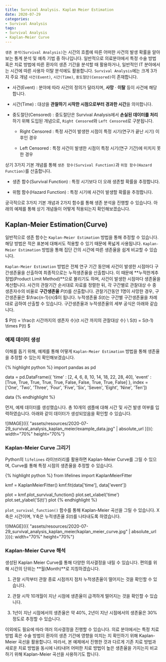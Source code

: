 ```yaml
---
title: Survival Analysis. Kaplan Meier Estimation
date: 2020-07-29
categories:
- Survival Analysis
tags:
- Survival Analysis
- Kaplan-Meier Curve
---
```


`생존 분석(Survival Analysis)`는 시간의 흐름에 따른 어떠한 사건의 발생 확률을 알아보는 통계 분석 및 예측 기법 중 하나입니다. 일반적으로 의료분야에서 특정 수술 방법 혹은 치료 방법에 따른 환자의 생존 기간을 분석할 때 활용하거나, 일반적인 IT 분야에서는 시간에 따른 사용자 이탈 분석에도 활용합니다. `Survival Analysis`에는 크게 3가지 주요 개념 `사건(Event)`, `시간(Time)`, `중도절단(Censored)`이 존재합니다. 

* 사건(Event) : 분야에 따라 사건의 정의가 달라지며, **사망** $\cdot$ **이탈** 등이 사건에 해당합니다.

* 시간(Time) : 대상을 **관찰하기 시작한 시점으로부터 경과한 시간**을 의미합니다.

* 중도절단(Censored) : 중도절단은 Survival Analysis에서 **손실된 데이터를 처리**하기 위해 도입된 개념으로,   `Right Censored`와 `Left Censored`로 구분됩니다.
    * Right Censored : 특정 사건이 발생한 시점이 특정 시기(연구가 끝난 시기) 이후인 경우

    * Left Censored : 특정 사건이 발생한 시점이 특정 시기(연구 기간)에 미치지 못한 경우
    
상기 3가지 기본 개념를 통해 `생존 함수(Survival Function)`과 `위험 함수(Hazard Function)`를 산출합니다. 
* 생존 함수(Survival Function) : 특정 시기보다 더 오래 생존할 확률을 추정합니다.

* 위험 함수(Hazard Function) : 특정 시기에 사건이 발생할 확률을 추정합니다.

궁극적으로 3가지 기본 개념과 2가지 함수를 통해 생존 분석을 진행할 수 있습니다. 아래의 예제를 통해 상기 개념들이 어떻게 적용되는지 확인해보겠습니다.

## Kaplan-Meier Estimation(Curve)

일반적으로 생존 함수는 `Kaplan-Meier Estimation` 방법을 통해 추정할 수 있습니다. 해당 방법은 적은 표본에 대해서도 적용할 수 있기 때문에 폭넓게 사용됩니다. `Kaplan-Meier Estimation` 방법을 통해 집단 간의 시간에 따른 생존율을 쉽게 비교할 수 있습니다.


`Kaplan-Meier Estimation` 방법은 전체 연구 기간 동안에 사건이 발생한 시점마다 구간생존율을 산출하여 최종적으로는 누적생존율을 산출합니다. 이 때문에 **누적한계추정법(Product Limit Method)**으로 불리기도 하며, 사건이 발생한 시점마다 생존율을 계산합니다. 사건의 관찰기간 순서대로 자료를 정렬한 뒤, 각 구간별로 관찰대상 수 중 생존자수의 비율로 **구간생존율** $P(t)$를 산출합니다. 관찰기간동안 1명이 사망한 경우, 구간생존율은 $\frac{n-1}{n}$이 됩니다. 누적생존율 $S(t)$는 구간별 구간생존율을 차례대로 곱하여 산출할 수 있습니다. 구간생존율과 누적생존율의 세부 공식은 아래와 같습니다.

$ P(t) = \frac{t 시간까지의 생존자 수}{t 시간 까지의 관찰대상 수} \\ S(t) = S(t-1) \times P(t) $

### 예제 데이터 생성
이해를 돕기 위해, 예제를 통해 어떻게 `Kaplan-Meier Estimation` 방법을 통해 생존율을 추정할 수 있는지 확인해보겠습니다.

{% highlight python %}
import pandas as pd

data = pd.DataFrame({
    'time' : [2, 4, 6, 8, 10, 14, 18, 22, 28, 40],
    'event' : [True, True, True, True, True, False, False, True, True, False]
}, index = ['One', 'Two', 'Three', 'Four', 'Five', 'Six', 'Seven', 'Eight', 'Nine', 'Ten'])

data
{% endhighlight %}

먼저, 예제 데이터를 생성했습니다. 총 10개의 샘플에 대해 시간 및 사건 발생 여부를 입력하였습니다. 아래와 같이 데이터가 생성되었음을 확인할 수 있습니다.

![IMAGE]({{ "assets/resources/2020-07-29_survival_analysis_kaplan_meier/example_data.jpg" | absolute_url }}){: width="70%" height="70%"}


### Kaplan-Meier Curve 그리기

Python의 `lifelines` 라이브러리를 활용하면 Kaplan-Meier Curve를 그릴 수 있으며, Curve를 통해 특정 시점의 생존율을 추정할 수 있습니다. 

{% highlight python %}
from lifelines import KaplanMeierFitter

kmf = KaplanMeierFitter()
kmf.fit(data['time'], data['event'])

plot = kmf.plot_survival_function()
plot.set_xlabel('time')
plot.set_ylabel('S(t)')
plot
{% endhighlight %}

`plot_survival_function()` 함수를 통해 Kaplan-Meier 곡선을 그릴 수 있습니다. X축은 시간이며, Y축은 누적생존율 $S(t)$를 나타내도록 하였습니다.

![IMAGE]({{ "assets/resources/2020-07-29_survival_analysis_kaplan_meier/kaplan_meier_curve.jpg" | absolute_url }}){: width="70%" height="70%"}

### Kaplan-Meier Curve 해석
생성된 Kaplan Meier Curve를 통해 다양한 의사결정을 내릴 수 있습니다. 편의를 위해 시간의 단위는 **월(Month)**로 지칭하겠습니다.

1) 관찰 시작부터 관찰 종료 시점까지 점차 누적생존율이 떨어지는 것을 확인할 수 있습니다.

1) 관찰 시작 10개월이 지난 시점에 생존율이 급격하게 떨어지는 것을 확인할 수 있습니다.

1) 1년이 지난 시점에서의 생존율은 약 40%, 2년이 지난 시점에서의 생존율은 30% 정도로 추정할 수 있습니다.

이외에도 필요에 따라 여러 의사결정을 진행할 수 있습니다. 의료 분야에서는 특정 치료 방법 혹은 수술 방법이 환자의 생존 기간에 영향을 미치는 지 확인하기 위해 Kaplan-Meier 곡선을 활용합니다. 따라서, 본 예제에서 진행한 것과 다르게 기존 치료 방법과 새로운 치료 방법을 동시에 나타내어 어떠한 치료 방법이 높은 생존율을 가지는지 비교하기 위해 Kaplan-Meier 곡선을 사용하기도 합니다.

